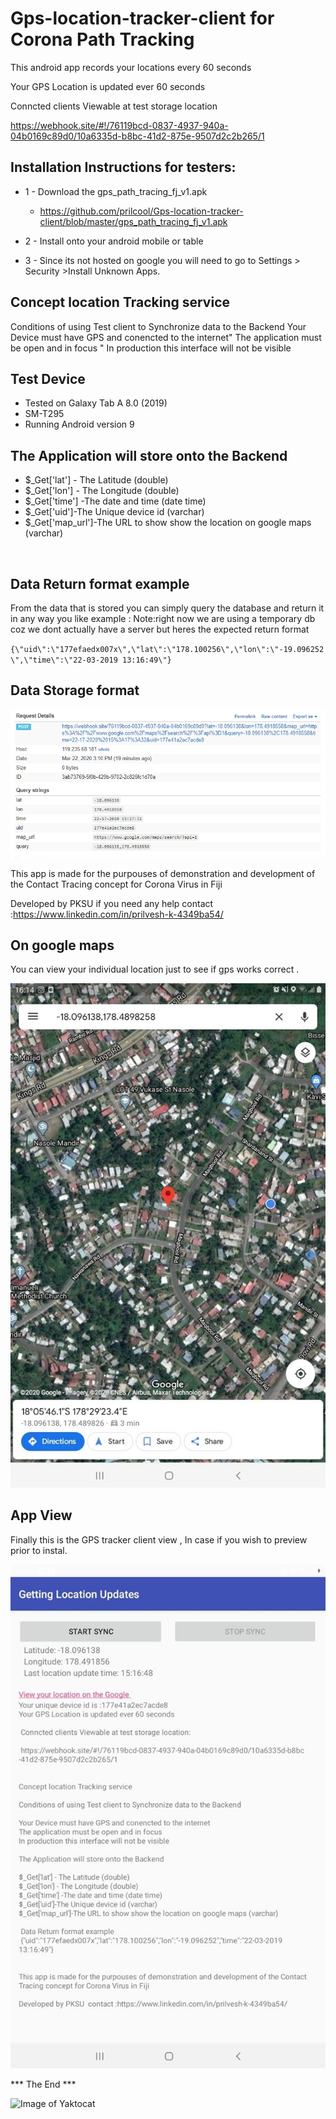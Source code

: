 # Gps-location-tracker-client for Corona Path Tracking

This android app records your locations every 60 seconds

Your GPS Location is updated ever 60 seconds

Conncted clients Viewable at test storage location

 https://webhook.site/#!/76119bcd-0837-4937-940a-04b0169c89d0/10a6335d-b8bc-41d2-875e-9507d2c2b265/1


## Installation Instructions for testers:
* 1 - Download the gps_path_tracing_fj_v1.apk
   
   * https://github.com/prilcool/Gps-location-tracker-client/blob/master/gps_path_tracing_fj_v1.apk
   
* 2 - Install onto your android mobile or table
* 3 - Since its not hosted on google you will need to go to Settings  > Security >Install Unknown Apps.

## Concept location Tracking service
Conditions of using Test client to Synchronize data to the Backend 
Your Device must have GPS and conencted to the internet"
The application must be open and in focus "
In production this interface will not be visible


## Test Device 
* Tested on Galaxy Tab A 8.0 (2019)
* SM-T295
* Running Android version 9


## The Application will store onto the Backend

- $_Get['lat'] - The Latitude (double)
- $_Get['lon'] - The Longitude (double)
- $_Get['time'] -The date and time (date time) 
- $_Get['uid']-The Unique device id (varchar)
- $_Get['map_url']-The URL to show show the location on google maps (varchar)

<br>




## Data Return format example
From the data that is stored you can simply query the database and return it in any way you like example :
Note:right now we are using a temporary db coz we dont actually have a server but heres the expected return format

`{\"uid\":\"177efaedx007x\",\"lat\":\"178.100256\",\"lon\":\"-19.096252\",\"time\":\"22-03-2019 13:16:49\"}`



## Data Storage format

![db storage](https://raw.githubusercontent.com/prilcool/Gps-location-tracker-client/master/post_image.PNG)





This app is made for the purpouses of demonstration and development of the Contact Tracing concept for Corona Virus in Fiji

Developed by PKSU  if you need any help contact :https://www.linkedin.com/in/prilvesh-k-4349ba54/


## On google maps
You can view your individual  location just to see if gps works correct .

![actual client](https://raw.githubusercontent.com/prilcool/Gps-location-tracker-client/master/on_gmap.jpg)





## App View
Finally this is the GPS tracker client view , In case if you wish to preview prior to instal.

![actual client](https://raw.githubusercontent.com/prilcool/Gps-location-tracker-client/master/GPS_Client.jpg)














*** The End ***

![Image of Yaktocat](https://octodex.github.com/images/privateinvestocat.jpg)

